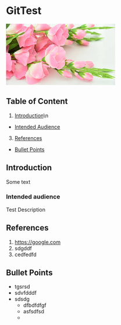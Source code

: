 # GitTest

![Flower](https://github.com/asimmhd/GitTest/blob/master/images/download.jpg)

## Table of Content

1. [Introduction](#introduction)\n
* [Intended Audience](#intended-audience)
3. [References](#references)
* [Bullet Points](#bullet-points)



## Introduction
Some text

### Intended audience

Test Description



## References

1. https://google.com
2. sdgddf
3. cedfedfd
































































## Bullet Points 

* tgsrsd
* sdvfdddf
* sdsdg
    * dfbdfdfgf
    * asfsdfsd
    * 